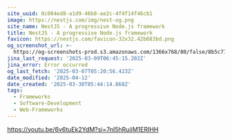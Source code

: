 ```yaml
---
site_uuid: 0c004ed8-a1d9-46b8-ae2c-4f4f14f46cb1
image: https://nestjs.com/img/nest-og.png
site_name: NestJS - A progressive Node.js framework
title: NestJS - A progressive Node.js framework
favicon: https://nestjs.com/favicon-32x32.42b683bd.png
og_screenshot_url: >-
  https://og-screenshots-prod.s3.amazonaws.com/1366x768/80/false/8b5c77aabe1ebea726832351cbaa511b1a686426c96e5616361d55601ff3a918.jpeg
jina_last_request: '2025-03-09T06:45:15.202Z'
jina_error: Error occurred
og_last_fetch: '2025-03-07T05:20:56.423Z'
date_modified: '2025-04-12'
date_created: '2025-03-30T05:44:14.868Z'
tags:
  - Frameworks
  - Software-Development
  - Web-Frameworks
---
```












https://youtu.be/6v6tuEk2YdM?si=7nI5hRuijM1ERIHH

